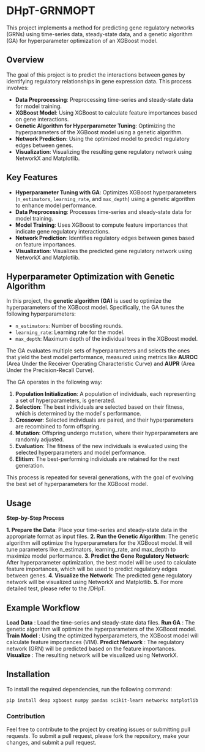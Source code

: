 # DHpT-GRNMOPT 

This project implements a method for predicting gene regulatory networks (GRNs) using time-series data, steady-state data, and a genetic algorithm (GA) for hyperparameter optimization of an XGBoost model.

## Overview

The goal of this project is to predict the interactions between genes by identifying regulatory relationships in gene expression data. This process involves:

- **Data Preprocessing**: Preprocessing time-series and steady-state data for model training.
- **XGBoost Model**: Using XGBoost to calculate feature importances based on gene interactions.
- **Genetic Algorithm for Hyperparameter Tuning**: Optimizing the hyperparameters of the XGBoost model using a genetic algorithm.
- **Network Prediction**: Using the optimized model to predict regulatory edges between genes.
- **Visualization**: Visualizing the resulting gene regulatory network using NetworkX and Matplotlib.

## Key Features

- **Hyperparameter Tuning with GA**: Optimizes XGBoost hyperparameters (`n_estimators`, `learning_rate`, and `max_depth`) using a genetic algorithm to enhance model performance.
- **Data Preprocessing**: Processes time-series and steady-state data for model training.
- **Model Training**: Uses XGBoost to compute feature importances that indicate gene regulatory interactions.
- **Network Prediction**: Identifies regulatory edges between genes based on feature importances.
- **Visualization**: Visualizes the predicted gene regulatory network using NetworkX and Matplotlib.

## Hyperparameter Optimization with Genetic Algorithm

In this project, the **genetic algorithm (GA)** is used to optimize the hyperparameters of the XGBoost model. Specifically, the GA tunes the following hyperparameters:

- `n_estimators`: Number of boosting rounds.
- `learning_rate`: Learning rate for the model.
- `max_depth`: Maximum depth of the individual trees in the XGBoost model.

The GA evaluates multiple sets of hyperparameters and selects the ones that yield the best model performance, measured using metrics like **AUROC** (Area Under the Receiver Operating Characteristic Curve) and **AUPR** (Area Under the Precision-Recall Curve).

The GA operates in the following way:

1. **Population Initialization**: A population of individuals, each representing a set of hyperparameters, is generated.
2. **Selection**: The best individuals are selected based on their fitness, which is determined by the model's performance.
3. **Crossover**: Selected individuals are paired, and their hyperparameters are recombined to form offspring.
4. **Mutation**: Offspring undergo mutation, where their hyperparameters are randomly adjusted.
5. **Evaluation**: The fitness of the new individuals is evaluated using the selected hyperparameters and model performance.
6. **Elitism**: The best-performing individuals are retained for the next generation.

This process is repeated for several generations, with the goal of evolving the best set of hyperparameters for the XGBoost model.


## Usage
**Step-by-Step Process** 

**1. Prepare the Data**: Place your time-series and steady-state data in the appropriate format as input files.
**2. Run the Genetic Algorithm**: The genetic algorithm will optimize the hyperparameters for the XGBoost model. It will tune parameters like n_estimators, learning_rate, and max_depth to maximize model performance.
**3. Predict the Gene Regulatory Network**: After hyperparameter optimization, the best model will be used to calculate feature importances, which will be used to predict regulatory edges between genes.
**4. Visualize the Network**: The predicted gene regulatory network will be visualized using NetworkX and Matplotlib.
**5.** For more detailed test, please refer to the /DHpT.



## Example Workflow
**Load Data** : Load the time-series and steady-state data files.
**Run GA** : The genetic algorithm will optimize the hyperparameters of the XGBoost model.
**Train Model** : Using the optimized hyperparameters, the XGBoost model will calculate feature importances (VIM).
**Predict Network** : The regulatory network (GRN) will be predicted based on the feature importances.
**Visualize** : The resulting network will be visualized using NetworkX.


## Installation

To install the required dependencies, run the following command:

```bash
pip install deap xgboost numpy pandas scikit-learn networkx matplotlib
```

### Contribution
Feel free to contribute to the project by creating issues or submitting pull requests. To submit a pull request, please fork the repository, make your changes, and submit a pull request.
